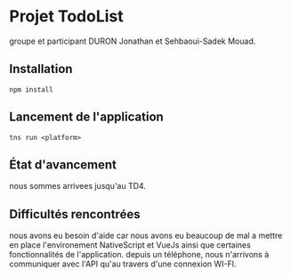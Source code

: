 # Projet TodoList
groupe et participant DURON Jonathan et Sehbaoui-Sadek Mouad.
## Installation
```
npm install
```

## Lancement de l'application
```
tns run <platform>
```

## État d'avancement
nous sommes arrivees jusqu'au TD4.

## Difficultés rencontrées
nous avons eu besoin d'aide car nous avons eu beaucoup de mal a mettre en place l'environement NativeScript et VueJs ainsi que certaines fonctionnalités de l'application.
depuis un téléphone, nous n'arrivons à communiquer avec l'API qu'au travers d'une connexion WI-FI.
